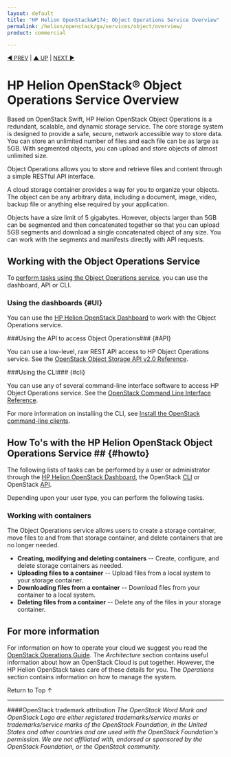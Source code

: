 ```yaml
---
layout: default
title: "HP Helion OpenStack&#174; Object Operations Service Overview"
permalink: /helion/openstack/ga/services/object/overview/
product: commercial

---
```

<!--UNDER REVISION-->

<script>

function PageRefresh {
onLoad="window.refresh"
}

PageRefresh();

</script>


<p style="font-size: small;"> <a href="/helion/openstack/services/networking/overview/">&#9664; PREV</a> | <a href="/helion/openstack/services/overview/">&#9650; UP</a> | <a href="/helion/openstack/services/orchestration/overview/"> NEXT &#9654</a> </p>

# HP Helion OpenStack&#174; Object Operations Service Overview #

<!-- modeled after HP Cloud Networking Getting Started (network.getting.started.md) -->

Based on OpenStack Swift, HP Helion OpenStack Object Operations is a redundant, scalable, and dynamic storage service. The core storage system is designed to provide a safe, secure, network accessible way to store data. You can store an unlimited number of files and each file can be as large as 5GB. With segmented objects, you can upload and store objects of almost unlimited size.

Object Operations allows you to store and retrieve files and content through a simple RESTful API interface.

A cloud storage container provides a way for you to organize your objects. The object can be any arbitrary data, including a document, image, video, backup file or anything else required by your application. 

Objects have a size limit of 5 gigabytes. However, objects larger than 5GB can be segmented and then concatenated together so that you can upload 5GB segments and download a single concatenated object of any size. You can work with the segments and manifests directly with API requests.

## Working with the Object Operations Service

To [perform tasks using the Object Operations service](#howto), you can use the dashboard, API or CLI.

### Using the dashboards {#UI}

You can use the [HP Helion OpenStack Dashboard](/helion/openstack/dashboard/how-works/) to work with the Object Operations service.

###Using the API to access Object Operations### {#API}

You can use a low-level, raw REST API access to HP Object Operations service. See the [OpenStack Object Storage API v2.0 Reference](http://developer.openstack.org/api-ref-objectstorage-v1.html).

###Using the CLI### {#cli}

You can use any of several command-line interface software to access HP Object Operations service. See the [OpenStack Command Line Interface Reference](http://docs.openstack.org/cli-reference/content/swiftclient_commands.html).

For more information on installing the CLI, see [Install the OpenStack command-line clients](http://docs.openstack.org/user-guide/content/install_clients.html).

## How To's with the HP Helion OpenStack Object Operations Service ## {#howto}

<!-- Taken from http://wiki.hpcloud.net/display/core/Core+Edition+Use+cases#CoreEditionUsecases-OverCloud -->

The following lists of tasks can be performed by a user or administrator through the [HP Helion OpenStack Dashboard](/helion/openstack/dashboard/how-works/), the OpenStack [CLI](http://docs.openstack.org/cli-reference/content/swiftclient_commands.html) or OpenStack [API](http://developer.openstack.org/api-ref-objectstorage-v1.html).

Depending upon your user type, you can perform the following tasks.


### Working with containers ##

The Object Operations service allows users to create a storage container, move files to and from that storage container, and delete containers that are no longer needed.

- **Creating, modifying and deleting containers** -- Create, configure, and delete storage containers as needed.
- **Uploading files to a container** -- Upload files from a local system to your storage container.
- **Downloading files from a container** -- Download files from your container to a local system.
- **Deleting files from a container** -- Delete any of the files in your storage container.

## For more information ##

For information on how to operate your cloud we suggest you read the [OpenStack Operations Guide](http://docs.openstack.org/ops/). The *Architecture* section contains useful information about how an OpenStack Cloud is put together. However, the HP Helion OpenStack takes care of these details for you. The *Operations* section contains information on how to manage the system.

 <a href="#top" style="padding:14px 0px 14px 0px; text-decoration: none;"> Return to Top &#8593; </a>

----
####OpenStack trademark attribution
*The OpenStack Word Mark and OpenStack Logo are either registered trademarks/service marks or trademarks/service marks of the OpenStack Foundation, in the United States and other countries and are used with the OpenStack Foundation's permission. We are not affiliated with, endorsed or sponsored by the OpenStack Foundation, or the OpenStack community.*
